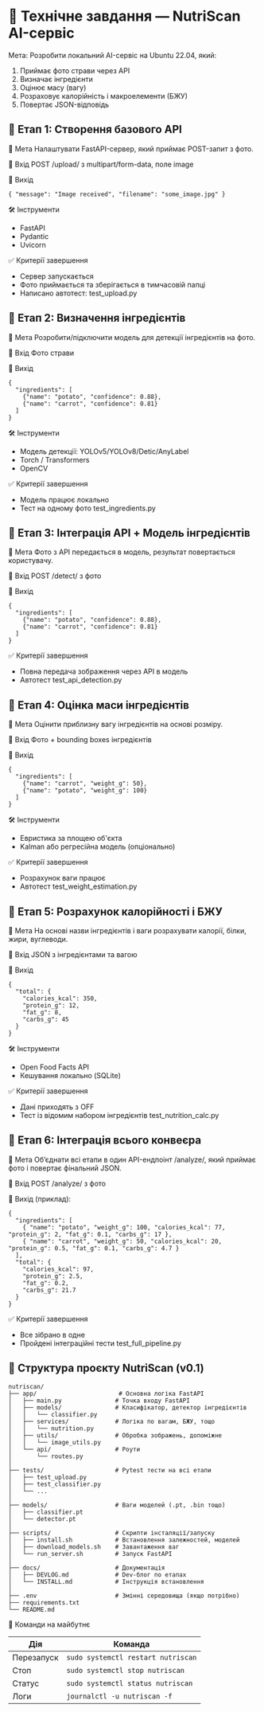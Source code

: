 # 📘 Технічне завдання — NutriScan AI-сервіс

Мета: Розробити локальний AI-сервіс на Ubuntu 22.04, який:

1. Приймає фото страви через API
2. Визначає інгредієнти
3. Оцінює масу (вагу)
4. Розраховує калорійність і макроелементи (БЖУ)
5. Повертає JSON-відповідь

## 🧹 Етап 1: Створення базового API

🌟 Мета
Налаштувати FastAPI-сервер, який приймає POST-запит з фото.

📅 Вхід
POST /upload/ з multipart/form-data, поле image

📄 Вихід

```
{ "message": "Image received", "filename": "some_image.jpg" }
```

🛠 Інструменти

* FastAPI
* Pydantic
* Uvicorn

✅ Критерії завершення

* Сервер запускається
* Фото приймається та зберігається в тимчасовій папці
* Написано автотест: test\_upload.py

## 🧹 Етап 2: Визначення інгредієнтів

🌟 Мета
Розробити/підключити модель для детекції інгредієнтів на фото.

📅 Вхід
Фото страви

📄 Вихід

```
{
  "ingredients": [
    {"name": "potato", "confidence": 0.88},
    {"name": "carrot", "confidence": 0.81}
  ]
}
```

🛠 Інструменти

* Модель детекції: YOLOv5/YOLOv8/Detic/AnyLabel
* Torch / Transformers
* OpenCV

✅ Критерії завершення

* Модель працює локально
* Тест на одному фото test\_ingredients.py

## 🧹 Етап 3: Інтеграція API + Модель інгредієнтів

🌟 Мета
Фото з API передається в модель, результат повертається користувачу.

📅 Вхід
POST /detect/ з фото

📄 Вихід

```
{
  "ingredients": [
    {"name": "potato", "confidence": 0.88},
    {"name": "carrot", "confidence": 0.81}
  ]
}
```

✅ Критерії завершення

* Повна передача зображення через API в модель
* Автотест test\_api\_detection.py

## 🧹 Етап 4: Оцінка маси інгредієнтів

🌟 Мета
Оцінити приблизну вагу інгредієнтів на основі розміру.

📅 Вхід
Фото + bounding boxes інгредієнтів

📄 Вихід

```
{
  "ingredients": [
    {"name": "carrot", "weight_g": 50},
    {"name": "potato", "weight_g": 100}
  ]
}
```

🛠 Інструменти

* Евристика за площею об'єкта
* Kalman або регресійна модель (опціонально)

✅ Критерії завершення

* Розрахунок ваги працює
* Автотест test\_weight\_estimation.py

## 🧹 Етап 5: Розрахунок калорійності і БЖУ

🌟 Мета
На основі назви інгредієнтів і ваги розрахувати калорії, білки, жири, вуглеводи.

📅 Вхід
JSON з інгредієнтами та вагою

📄 Вихід

```
{
  "total": {
    "calories_kcal": 350,
    "protein_g": 12,
    "fat_g": 8,
    "carbs_g": 45
  }
}
```

🛠 Інструменти

* Open Food Facts API
* Кешування локально (SQLite)

✅ Критерії завершення

* Дані приходять з OFF
* Тест із відомим набором інгредієнтів test\_nutrition\_calc.py

## 🧹 Етап 6: Інтеграція всього конвеєра

🌟 Мета
Об’єднати всі етапи в один API-ендпоінт /analyze/, який приймає фото і повертає фінальний JSON.

📅 Вхід
POST /analyze/ з фото

📄 Вихід (приклад):

```
{
  "ingredients": [
    { "name": "potato", "weight_g": 100, "calories_kcal": 77, "protein_g": 2, "fat_g": 0.1, "carbs_g": 17 },
    { "name": "carrot", "weight_g": 50, "calories_kcal": 20, "protein_g": 0.5, "fat_g": 0.1, "carbs_g": 4.7 }
  ],
  "total": {
    "calories_kcal": 97,
    "protein_g": 2.5,
    "fat_g": 0.2,
    "carbs_g": 21.7
  }
}
```

✅ Критерії завершення

* Все зібрано в одне
* Пройдені інтеграційні тести test\_full\_pipeline.py


## 📁 Структура проєкту NutriScan (v0.1)

```
nutriscan/
├── app/                       # Основна логіка FastAPI
│   ├── main.py               # Точка входу FastAPI
│   ├── models/               # Класифікатор, детектор інгредієнтів
│   │   └── classifier.py
│   ├── services/             # Логіка по вагам, БЖУ, тощо
│   │   └── nutrition.py
│   ├── utils/                # Обробка зображень, допоміжне
│   │   └── image_utils.py
│   └── api/                  # Роути
│       └── routes.py
│
├── tests/                    # Pytest тести на всі етапи
│   ├── test_upload.py
│   ├── test_classifier.py
│   └── ...
│
├── models/                   # Ваги моделей (.pt, .bin тощо)
│   ├── classifier.pt
│   └── detector.pt
│
├── scripts/                  # Скрипти інсталяції/запуску
│   ├── install.sh            # Встановлення залежностей, моделей
│   ├── download_models.sh    # Завантаження ваг
│   └── run_server.sh         # Запуск FastAPI
│
├── docs/                     # Документація
│   ├── DEVLOG.md             # Dev-блог по етапах
│   └── INSTALL.md            # Інструкція встановлення
│
├── .env                      # Змінні середовища (якщо потрібно)
├── requirements.txt
└── README.md
```

📌 Команди на майбутнє

| Дія        | Команда                            |
| ---------- | ---------------------------------- |
| Перезапуск | `sudo systemctl restart nutriscan` |
| Стоп       | `sudo systemctl stop nutriscan`    |
| Статус     | `sudo systemctl status nutriscan`  |
| Логи       | `journalctl -u nutriscan -f`       |
